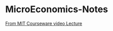 # MicroEconomics-Notes

[From MIT Courseware video Lecture](https://www.youtube.com/playlist?list=PLUl4u3cNGP62oJSoqb4Rf-vZMGUBe59G-) 

